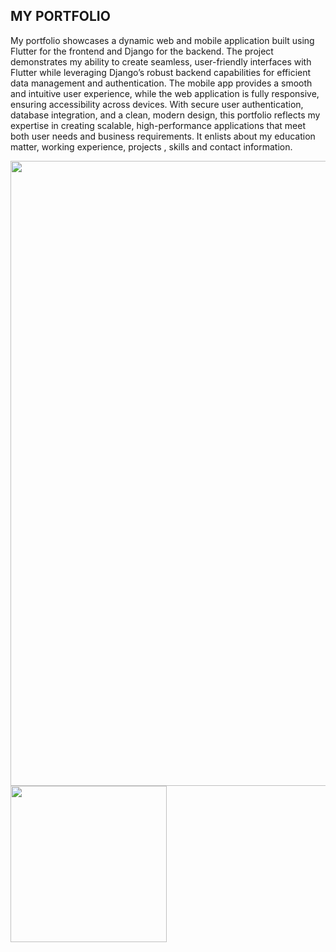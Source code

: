 ## MY PORTFOLIO

My portfolio showcases a dynamic web and mobile application built using Flutter for the frontend and Django for the backend. The project demonstrates my ability to create seamless, user-friendly interfaces with Flutter while leveraging Django’s robust backend capabilities for efficient data management and authentication. The mobile app provides a smooth and intuitive user experience, while the web application is fully responsive, ensuring accessibility across devices. With secure user authentication, database integration, and a clean, modern design, this portfolio reflects my expertise in creating scalable, high-performance applications that meet both user needs and business requirements.
It enlists about my education matter, working experience, projects , skills and contact information.


<img src="https://github.com/user-attachments/assets/55f413b0-4740-48de-9d3e-702de5bf0fd9" width="1000">
<img src="https://github.com/user-attachments/assets/4011e443-3f51-4232-97f6-26905eb83a45" width="250">


